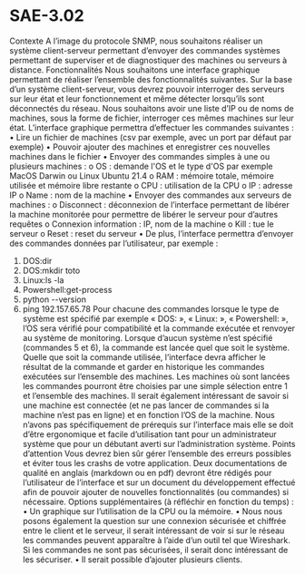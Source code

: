 # SAE-3.02
 
Contexte
A l’image du protocole SNMP, nous souhaitons réaliser un système client-serveur permettant
d’envoyer des commandes systèmes permettant de superviser et de diagnostiquer des
machines ou serveurs à distance.
Fonctionnalités
Nous souhaitons une interface graphique permettant de réaliser l’ensemble des
fonctionnalités suivantes. Sur la base d’un système client-serveur, vous devrez pouvoir
interroger des serveurs sur leur état et leur fonctionnement et même détecter lorsqu’ils sont
déconnectés du réseau. Nous souhaitons avoir une liste d’IP ou de noms de machines, sous la
forme de fichier, interroger ces mêmes machines sur leur état.
L’interface graphique permettra d’effectuer les commandes suivantes :
• Lire un fichier de machines (csv par exemple, avec un port par défaut par exemple)
• Pouvoir ajouter des machines et enregistrer ces nouvelles machines dans le fichier
• Envoyer des commandes simples à une ou plusieurs machines :
o OS : demande l'OS et le type d'OS par exemple MacOS Darwin ou Linux
Ubuntu 21.4
o RAM : mémoire totale, mémoire utilisée et mémoire libre restante
o CPU : utilisation de la CPU
o IP : adresse IP
o Name : nom de la machine
• Envoyer des commandes aux serveurs de machines :
o Disconnect : déconnexion de l’interface permettant de libérer la machine
monitorée pour permettre de libérer le serveur pour d’autres requêtes
o Connexion information : IP, nom de la machine
o Kill : tue le serveur
o Reset : reset du serveur
• De plus, l’interface permettra d’envoyer des commandes données par l’utilisateur, par
exemple :
1. DOS:dir
2. DOS:mkdir toto
3. Linux:ls -la
4. Powershell:get-process
5. python --version
6. ping 192.157.65.78
Pour chacune des commandes lorsque le type de système est spécifié par exemple
« DOS: », « Linux: », « Powershell: », l’OS sera vérifié pour compatibilité et la
commande exécutée et renvoyer au système de monitoring. Lorsque d’aucun système
n’est spécifié (commandes 5 et 6), la commande est lancée quel que soit le système.
Quelle que soit la commande utilisée, l’interface devra afficher le résultat de la commande et
garder en historique les commandes exécutées sur l’ensemble des machines. Les machines où
sont lancées les commandes pourront être choisies par une simple sélection entre 1 et
l’ensemble des machines. Il serait également intéressant de savoir si une machine est
connectée (et ne pas lancer de commandes si la machine n’est pas en ligne) et en fonction
l’OS de la machine.
Nous n’avons pas spécifiquement de prérequis sur l’interface mais elle se doit d’être
ergonomique et facile d’utilisation tant pour un administrateur système que pour un débutant
averti sur l’administration système.
Points d’attention
Vous devrez bien sûr gérer l’ensemble des erreurs possibles et éviter tous les crashs de votre
application.
Deux documentations de qualité en anglais (markdown ou en pdf) devront être rédigés pour
l’utilisateur de l’interface et sur un document du développement effectué afin de pouvoir
ajouter de nouvelles fonctionnalités (ou commandes) si nécessaire.
Options supplémentaires (à réfléchir en fonction du temps) :
• Un graphique sur l’utilisation de la CPU ou la mémoire.
• Nous nous posons également la question sur une connexion sécurisée et chiffrée entre
le client et le serveur, il serait intéressant de voir si sur le réseau les commandes
peuvent apparaître à l’aide d’un outil tel que Wireshark. Si les commandes ne sont pas
sécurisées, il serait donc intéressant de les sécuriser.
• Il serait possible d’ajouter plusieurs clients.
